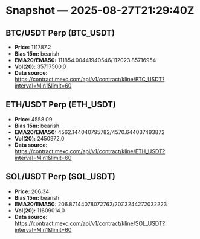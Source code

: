 # Snapshot — 2025-08-27T21:29:40Z

## BTC/USDT Perp (BTC_USDT)
- **Price:** 111787.2
- **Bias 15m:** bearish
- **EMA20/EMA50:** 111854.00441940546/112023.85716954
- **Vol(20):** 35717500.0
- **Data source:** https://contract.mexc.com/api/v1/contract/kline/BTC_USDT?interval=Min1&limit=60

## ETH/USDT Perp (ETH_USDT)
- **Price:** 4558.09
- **Bias 15m:** bearish
- **EMA20/EMA50:** 4562.144040795782/4570.644037493872
- **Vol(20):** 2450972.0
- **Data source:** https://contract.mexc.com/api/v1/contract/kline/ETH_USDT?interval=Min1&limit=60

## SOL/USDT Perp (SOL_USDT)
- **Price:** 206.34
- **Bias 15m:** bearish
- **EMA20/EMA50:** 206.87144078072762/207.3244272032223
- **Vol(20):** 11609014.0
- **Data source:** https://contract.mexc.com/api/v1/contract/kline/SOL_USDT?interval=Min1&limit=60
